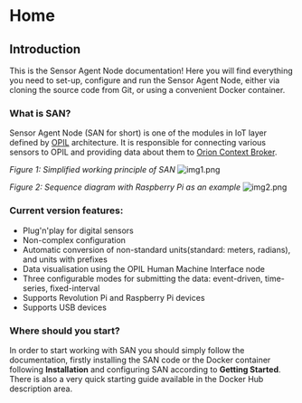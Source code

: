 # Home

## Introduction

This is the Sensor Agent Node documentation! Here you will find everything you need to set-up,
configure and run the Sensor Agent Node, either via cloning the source code from Git, or using a convenient Docker container.

### What is SAN?

Sensor Agent Node (SAN for short) is one of the modules in IoT layer defined by [OPIL](http://project.l4ms.eu/OPIL-Documentation) architecture. It is responsible for connecting various sensors to OPIL and providing data about them to [Orion Context Broker](https://fiware-orion.readthedocs.io/en/master).

*Figure 1: Simplified working principle of SAN*
![img1.png](doc/docs/img/img1.png "Simplified working principle")

*Figure 2: Sequence diagram with Raspberry Pi as an example*
![img2.png](doc/docs/img/img2.png "Raspberry Pi example")

### Current version features:

* Plug'n'play for digital sensors
* Non-complex configuration
* Automatic conversion of non-standard units(standard: meters, radians), and units with prefixes
* Data visualisation using the OPIL Human Machine Interface node
* Three configurable modes for submitting the data: event-driven, time-series, fixed-interval
* Supports Revolution Pi and Raspberry Pi devices
* Supports USB devices

### Where should you start?

In order to start working with SAN you should simply follow the documentation, firstly installing the SAN code or the Docker container following **Installation** and configuring SAN according to **Getting Started**. There is also a very quick starting guide available in the Docker Hub description area.

